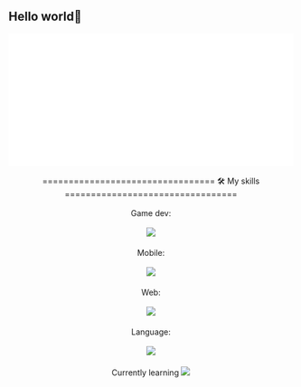 ## Hello world👋

![Metrics](/metrics.classic.svg)

<div align="center">
    ================================= 🛠️ My skills =================================
    <br>
    <br>
    Game dev:
    <br>
    <br>
    <a href="https://skillicons.dev">
      <img src="https://skillicons.dev/icons?i=cs,unity" />
    </a>
    <br>
    <br>
    Mobile:
    <br>
    <br>
    <a href="https://skillicons.dev">
      <img src="https://skillicons.dev/icons?i=flutter,swift" />
    </a>
    <br>
    <br>
    Web:
    <br>
    <br>
    <a href="https://skillicons.dev">
      <img src="https://skillicons.dev/icons?i=html,css,vue,js" />
    </a>
    <br>
    <br>
    Language:
    <br>
    <br>
    <a href="https://skillicons.dev">
      <img src="https://skillicons.dev/icons?i=py,java" />
    </a>
    <br>
    <br>
    Currently learning
    <a href="https://skillicons.dev">
      <img src="https://skillicons.dev/icons?i=docker,kubernetes,fastapi" />
    </a>
</div>



<!--
**Clifong/Clifong** is a ✨ _special_ ✨ repository because its `README.md` (this file) appears on your GitHub profile.

Here are some ideas to get you started:

- 🔭 I’m currently working on ...
- 🌱 I’m currently learning ...
- 👯 I’m looking to collaborate on ...
- 🤔 I’m looking for help with ...
- 💬 Ask me about ...
- 📫 How to reach me: ...
- 😄 Pronouns: ...
- ⚡ Fun fact: ...
-->
